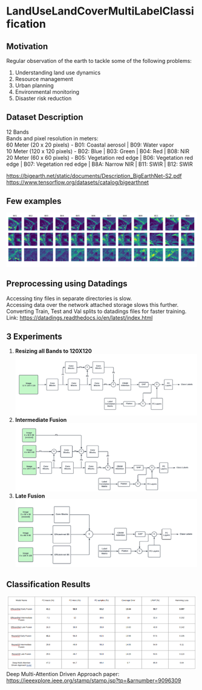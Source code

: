# LandUseLandCoverMultiLabelClassification

## Motivation

Regular observation of the earth to tackle some of the following problems:   
1. Understanding land use dynamics  
2. Resource management  
3. Urban planning  
4. Environmental monitoring  
5. Disaster risk reduction  

## Dataset Description  
12 Bands  
Bands and pixel resolution in meters:  
60 Meter (20 x 20 pixels) - B01: Coastal aerosol | B09: Water vapor   
10 Meter (120 x 120 pixels) - B02: Blue | B03: Green | B04: Red | B08: NIR  
20 Meter (60 x 60 pixels) - B05: Vegetation red edge | B06: Vegetation red edge | B07: Vegetation red edge | B8A: Narrow NIR | B11: SWIR | B12: SWIR 

https://bigearth.net/static/documents/Description_BigEarthNet-S2.pdf  
https://www.tensorflow.org/datasets/catalog/bigearthnet  

## Few examples 
![plot](./images/samples.png)  

## Preprocessing using Datadings

Accessing tiny files in separate directories is slow.  
Accessing data over the network attached storage slows this further.  
Converting Train, Test and Val splits to datadings files for faster training.  
Link: https://datadings.readthedocs.io/en/latest/index.html  

## 3 Experiments

1. <b>Resizing all Bands to 120X120</b>  
![plot](./images/resized.png)  
2. <b>Intermediate Fusion</b>  
![plot](./images/intermediate_fusion.png)    
3. <b>Late Fusion</b>  
![plot](./images/late_fusion.png)  

## Classification Results
![plot](./images/results.png)  
Deep Multi-Attention Driven Approach paper: https://ieeexplore.ieee.org/stamp/stamp.jsp?tp=&arnumber=9096309